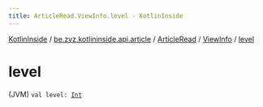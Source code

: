 ```yaml
---
title: ArticleRead.ViewInfo.level - KotlinInside
---
```


[KotlinInside](../../../index.html) / [be.zvz.kotlininside.api.article](../../index.html) / [ArticleRead](../index.html) / [ViewInfo](index.html) / [level](./level.html)

# level

(JVM) `val level: `[`Int`](https://kotlinlang.org/api/latest/jvm/stdlib/kotlin/-int/index.html)